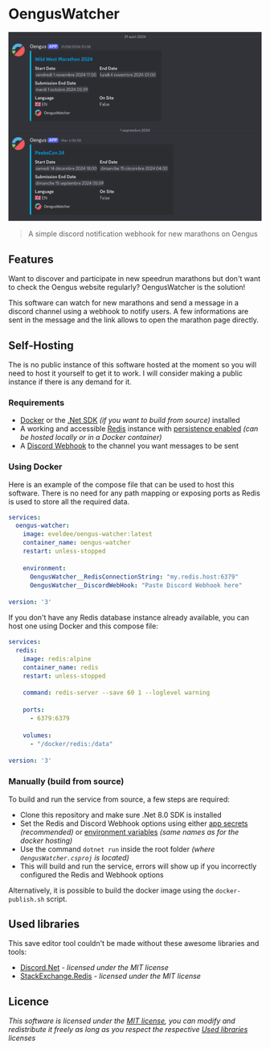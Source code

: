 # OengusWatcher

![Preview screenshot](Preview.png)

> A simple discord notification webhook for new marathons on Oengus

## Features

Want to discover and participate in new speedrun marathons but don't want to check the Oengus website regularly? OengusWatcher is the solution!

This software can watch for new marathons and send a message in a discord channel using a webhook to notify users. A few informations are sent in the message and the link allows to open the marathon page directly.

## Self-Hosting

The is no public instance of this software hosted at the moment so you will need to host it yourself to get it to work. I will consider making a public instance if there is any demand for it.

### Requirements

- [Docker](https://www.docker.com/) or the [.Net SDK](https://dotnet.microsoft.com/en-us/download) _(if you want to build from source)_ installed
- A working and accessible [Redis](https://redis.io/) instance with [persistence enabled](https://redis.io/docs/latest/operate/oss_and_stack/management/persistence/) _(can be hosted locally or in a Docker container)_
- A [Discord Webhook](https://support.discord.com/hc/en-us/articles/228383668-Intro-to-Webhooks) to the channel you want messages to be sent

### Using Docker

Here is an example of the compose file that can be used to host this software. There is no need for any path mapping or exposing ports as Redis is used to store all the required data.

```yml
services:
  oengus-watcher:
    image: eveldee/oengus-watcher:latest
    container_name: oengus-watcher
    restart: unless-stopped
    
    environment:
      OengusWatcher__RedisConnectionString: "my.redis.host:6379"
      OengusWatcher__DiscordWebHook: "Paste Discord Webhook here"
      
version: '3'
```

If you don't have any Redis database instance already available, you can host one using Docker and this compose file:

```yml
services:
  redis:
    image: redis:alpine
    container_name: redis
    restart: unless-stopped
    
    command: redis-server --save 60 1 --loglevel warning
    
    ports:
      - 6379:6379
      
    volumes:
      - "/docker/redis:/data"

version: '3'
```

### Manually (build from source)

To build and run the service from source, a few steps are required:
- Clone this repository and make sure .Net 8.0 SDK is installed
- Set the Redis and Discord Webhook options using either [app secrets](https://learn.microsoft.com/en-us/aspnet/core/security/app-secrets#secret-manager) _(recommended)_ or [environment variables](https://learn.microsoft.com/en-us/dotnet/core/extensions/configuration-providers#environment-variable-configuration-provider) _(same names as for the docker hosting)_
- Use the command `dotnet run` inside the root folder *(where `OengusWatcher.csproj` is located)*
- This will build and run the service, errors will show up if you incorrectly configured the Redis and Webhook options

Alternatively, it is possible to build the docker image using the `docker-publish.sh` script.

## Used libraries

This save editor tool couldn't be made without these awesome libraries and tools:
- [Discord.Net](https://github.com/discord-net/Discord.Net) - *licensed under the MIT license*
- [StackExchange.Redis](https://github.com/StackExchange/StackExchange.Redis) - *licensed under the MIT license*

## Licence

*This software is licensed under the [MIT license](LICENSE), you can modify and redistribute it freely as long as you respect the respective [Used libraries](#used-libraries) licenses*